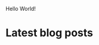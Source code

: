 Hello World!

<!---
SimplyKyra/SimplyKyra is a ✨ special ✨ repository because its `README.md` (this file) appears on your GitHub profile.
You can click the Preview link to take a look at your changes.
--->
# Latest blog posts
<!-- BLOG-POST-LIST:START -->
<!-- BLOG-POST-LIST:END -->
